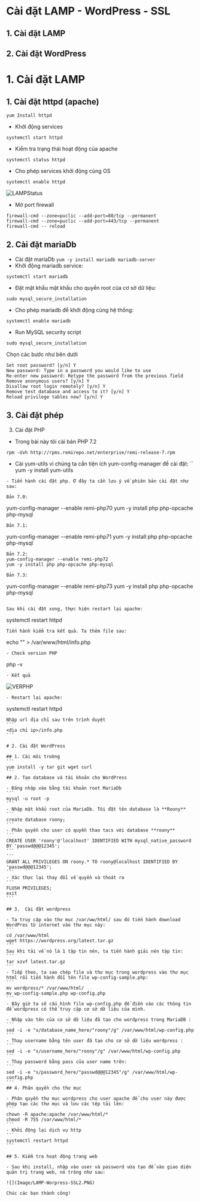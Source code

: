 
# Cài đặt LAMP - WordPress - SSL
## 1. Cài đặt LAMP
## 2. Cài đặt WordPress

# 1. Cài đặt LAMP
## 1. Cài đặt httpd (apache)
```
yum Install httpd
```
- Khởi động services
```
systemctl start httpd
```
- Kiểm tra trạng thái hoạt động của apache
```
systemctl status httpd
```
- Cho phép services khởi động cùng OS
```
systemctl enable httpd
```
![LAMPStatus](Image/LAMP-Worpress-SSL.PNG)

- Mở port firewall
```
firewall-cmd --zone=puclic --add-port=80/tcp --permanent
firewall-cmd --zone=puclic --add-port=443/tcp --permanent
firewall-cmd -- reload
```
## 2. Cài đặt mariaDb

- Cài đặt mariaDb
``
yum -y install mariadb mariadb-server
``
- Khởi động mariadb service:
```
systemctl start mariadb
```
- Đặt mật khẩu mật khẩu cho quyền root của cơ sở dữ liệu:
```
sudo mysql_secure_installation
```
- Cho phép mariadb để khởi động cùng hệ thống:
```
systemctl enable mariadb
```
- Run MySQL security script
``` 
sudo mysql_secure_installation
```
Chọn các bước như bên dưới
```
Set root password? [y/n] Y
New password: Type in a password you would like to use
Re-enter new password: Retype the password from the previous field
Remove anonymous users? [y/n] Y
Disallow root login remotely? [y/n] Y
Remove test database and access to it? [y/n] Y
Reload privilege tables now? [y/n] Y
```

## 3. Cài đặt phép
3. Cài đặt PHP
- Trong bài này tôi cài bản PHP 7.2
```
rpm -Uvh http://rpms.remirepo.net/enterprise/remi-release-7.rpm
```
- Cài yum-utils vì chúng ta cần tiện ích yum-config-manager để cài đặt:
``
yum -y install yum-utils
```
- Tiến hành cài đặt php. Ở đây ta cần lưu ý về phiên bản cài đặt như sau:

Bản 7.0:
```
yum-config-manager --enable remi-php70
yum -y install php php-opcache php-mysql
```
Bản 7.1:
```
yum-config-manager --enable remi-php71
yum -y install php php-opcache php-mysql
```
Bản 7.2:
yum-config-manager --enable remi-php72
yum -y install php php-opcache php-mysql

Bản 7.3:
```
yum-config-manager --enable remi-php73
yum -y install php php-opcache php-mysql
```

Sau khi cài đặt xong, thực hiện restart lại apache:
```
systemctl restart httpd
```
Tiến hành kiểm tra kết quả. Ta thêm file sau:
```
echo "<?php phpinfo();?>" > /var/www/html/info.php
```
- Check version PHP
```
php -v
```
- Kết quả
```
![VERPHP](Image/LAMP-Worpress-SSL1.PNG)
```
- Restart lại apache:
```
systemctl restart httpd
````
Nhập url địa chỉ sau trên trình duyệt
```
<địa chỉ ip>/info.php
```

# 2. Cài đặt WordPress

## 1. Cài môi trường
```
yum install -y tar git wget curl
```
## 2. Tạo database và tài khoản cho WordPress

- Đăng nhập vào bằng tài khoản root MariaDb
```
mysql -u root -p
```
- Nhập mật khẩu root của MariaDb. Tôi đặt tên database là **Roony**
```
create database roony;
```
- Phân quyền cho user có quyền thao tacs với database **roony**
```
CREATE USER 'roony'@'localhost' IDENTIFIED WITH mysql_native_password BY 'passwd@@@12345';
```
```
GRANT ALL PRIVILEGES ON roony.* TO roony@localhost IDENTIFIED BY 'passwd@@@12345';
```
- Xác thực lại thay đổi về quyền và thoát ra
```
FLUSH PRIVILEGES;
exit
```

## 3.  Cài đặt wordpress

- Ta truy cập vào thư mục /var/ww/html/ sau đó tiến hành download WordPres từ internet vào thư mục này:
```
cd /var/www/html
wget https://wordpress.org/latest.tar.gz
```
Sau khi tải về nó là 1 tập tin nén, ta tiến hành giải nén tập tin:
```
tar xzvf latest.tar.gz
```
- Tiếp theo, ta sao chép file và thư mục trong wordpress vào thư mục html rồi tiến hành đổi tên file wp-config-sample.php:
```
mv wordpress/* /var/www/html/
mv wp-config-sample.php wp-config.php
```
- Bây giờ ta sẽ cấu hình file wp-config.php để điền vào các thông tin để wordpress có thể truy cập cơ sở dữ liệu của mình.

- Nhập vào tên của cơ sở dữ liệu đã tạo cho wordpress trong MariaDB :
```
sed -i -e "s/database_name_here/"roony"/g" /var/www/html/wp-config.php
```
- Thay username bằng tên user đã tạo cho cơ sở dữ liệu wordpress :
```
sed -i -e "s/username_here/"roony"/g" /var/www/html/wp-config.php
```
- Thay password bằng pass của user name trên:
```
sed -i -e "s/password_here/"passwd@@@12345"/g" /var/www/html/wp-config.php
```
## 4. Phân quyền cho thư mục

- Phân quyền thư mục wordpress cho user apache để cho user này được phép tạo các thư mục và lưu các tệp tải lên:
```
chown -R apache:apache /var/www/html/*
chmod -R 755 /var/www/html/*
```
- Khởi động lại dịch vụ http
```
systemctl restart httpd
```

## 5. Kiểm tra hoạt động trang web

- Sau khi install, nhập vào user và password vừa tạo để vào giao diện quản trị trang web, nó trông như sau:

![](Image/LAMP-Worpress-SSL2.PNG)

Chúc các bạn thành công!